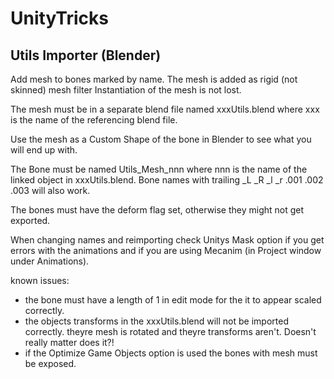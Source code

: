 UnityTricks
===========

Utils Importer (Blender)
-----------

Add mesh to bones marked by name. The mesh is added as rigid (not skinned) mesh filter Instantiation of the mesh is not lost.

The mesh must be in a separate blend file named xxxUtils.blend where xxx is the name of the referencing blend file.

Use the mesh as a Custom Shape of the bone in Blender to see what you will end up with.

The Bone must be named Utils_Mesh_nnn where nnn is the name of the linked object in xxxUtils.blend.
Bone names with trailing _L _R _l _r .001 .002 .003 will also work.

The bones must have the deform flag set, otherwise they might not get exported.

When changing names and reimporting check Unitys Mask option if you get errors with the animations and if you are using Mecanim (in Project window under Animations).

known issues:
  * the bone must have a length of 1 in edit mode for the it to appear scaled correctly.
  * the objects transforms in the xxxUtils.blend will not be imported correctly. theyre mesh is rotated and theyre transforms aren't. Doesn't really matter does it?!
  * if the Optimize Game Objects option is used the bones with mesh must be exposed.

